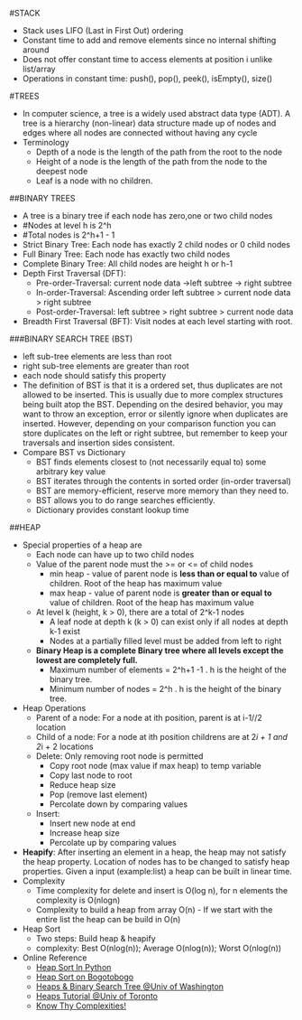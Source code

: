 #STACK 
* Stack uses LIFO (Last in First Out) ordering
* Constant time to add and remove elements since no internal shifting around
* Does not offer constant time to access elements at position i unlike list/array
* Operations in constant time: push(), pop(), peek(), isEmpty(), size()  

#TREES
* In computer science, a tree is a widely used abstract data type (ADT).
  A tree is a hierarchy (non-linear) data structure made up of nodes and edges where all nodes are connected without having any cycle
* Terminology  
    * <bold>Depth</bold> of a node is the length of the path from the <bold>root</bold> to the node
    * <bold>Height</bold> of a node is the length of the path from the node to the <bold>deepest</bold> node
    * <bold>Leaf</bold> is a node with no children.  

##BINARY TREES
* A tree is a binary tree if <bold>each node has zero,one or two child nodes</bold>
* #Nodes at level h is 2^h
* #Total nodes is 2^h+1 - 1
* <bold>Strict Binary Tree:</bold> Each node has <bold>exactly</bold>  <bold>2 child nodes</bold> or <bold>0</bold> child nodes 
* <bold>Full Binary Tree:</bold> Each node has <bold>exactly</bold> two child nodes
* <bold>Complete Binary Tree:<bold> All child nodes are height h or h-1      
* Depth First Traversal (DFT):  
	* Pre-order-Traversal: current node data ->left subtree -> right subtree
	* In-order-Traversal: <bold>Ascending order</bold> left subtree > current node data > right subtree
	* Post-order-Traversal:  left subtree > right subtree > current node data
* Breadth First Traversal (BFT): Visit nodes at each level starting with root.  

###BINARY SEARCH TREE (BST)
* left sub-tree elements are less than root
* right sub-tree elements are greater than root
* each node should satisfy this property
* <quote>The definition of BST is that it is a ordered set, thus duplicates are not allowed to be inserted. 
  This is usually due to more complex structures being built atop the BST. Depending on the desired behavior, 
  you may want to throw an exception, error or silently ignore when duplicates are inserted. However, depending 
  on your comparison function you can store duplicates on the left or right subtree, but remember to keep your 
  traversals and insertion sides consistent.</quote>
* Compare BST vs Dictionary
    * BST finds elements closest to (not necessarily equal to) some arbitrary key value
    * BST iterates through the contents in sorted order (in-order traversal)
    * BST are memory-efficient, reserve more memory than they need to.
    * BST allows you to do range searches efficiently. 
    * Dictionary provides constant lookup time  

##HEAP
* Special properties of a heap are
  * Each node can have up to two child nodes
  * Value of the parent node must the >= or <= of child nodes
    * min heap - value of parent node is <strong>less than or equal to</strong> value of children. Root of the heap has maximum value
    * max heap - value of parent node is <strong>greater than or equal to</strong> value of children.  Root of the heap has maximum value
  * At level k (height, k > 0), there are a total of 2^k-1 nodes  
    * A leaf node at depth k (k > 0) can exist only if all nodes at depth k-1 exist 
    * Nodes at a partially filled level must be added from left to right
  * <strong>Binary Heap is a complete Binary tree where all levels except the lowest are completely full. </strong>
    * Maximum number of elements = 2^h+1 -1 . h is the height of the binary tree.
    * Minimum number of nodes = 2^h . h is the height of the binary tree.
* Heap Operations  
  * Parent of a node: For a node at ith position, parent is at  i-1//2 location  
  * Child of a node: For a node at ith position childrens are at 2*i + 1 and 2*i + 2 locations  
  * Delete: Only removing root node is permitted    
     * Copy root node (max value if max heap) to temp variable    
     * Copy last node to root  
     * Reduce heap size  
     * Pop (remove last element)  
     * Percolate down by comparing values  
  * Insert:   
     * Insert new node at end  
     * Increase heap size  
     * Percolate up by comparing values  
* <b>Heapify</b>: After inserting an element in a heap, the heap may not satisfy the heap property. 
  Location of nodes has to be changed to satisfy heap properties. Given a input (example:list) a heap can be built in linear time. 
* Complexity
  * Time complexity for delete and insert is O(log n), for n elements the complexity is O(nlogn)
  * Complexity to build a heap from array O(n) - If we start with the entire list the heap can be build in O(n)
* Heap Sort 
  * Two steps: Build heap & heapify
  * complexity: Best O(nlog(n)); Average O(nlog(n)); Worst O(nlog(n))
* Online Reference
  * [Heap Sort In Python](http://www.geekviewpoint.com/python/sorting/heapsort)
  * [Heap Sort on Bogotobogo](http://www.bogotobogo.com/Algorithms/heapsort.php)
  * [Heaps &amp; Binary Search Tree @Univ of Washington](http://courses.cs.washington.edu/courses/cse373/02au/lectures/lecture11l.pdf)
  * [Heaps Tutorial @Univ of Toronto](http://www.cs.toronto.edu/~krueger/cscB63h/w07/lectures/tut02.txt)
  * [Know Thy Complexities!](http://bigocheatsheet.com/)
